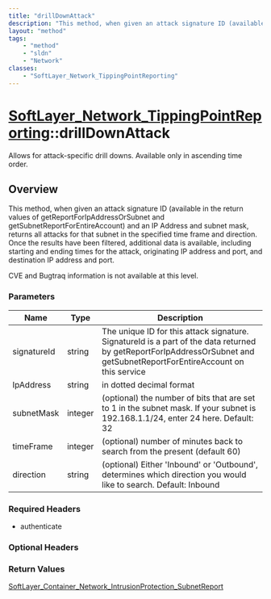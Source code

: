 ```yaml
---
title: "drillDownAttack"
description: "This method, when given an attack signature ID (available in the return values of getReportForIpAddressOrSubnet and  get... "
layout: "method"
tags:
    - "method"
    - "sldn"
    - "Network"
classes:
    - "SoftLayer_Network_TippingPointReporting"
---
```

# [SoftLayer_Network_TippingPointReporting](/reference/services/SoftLayer_Network_TippingPointReporting)::drillDownAttack

Allows for attack-specific drill downs.  Available only in ascending time order.


## Overview 
This method, when given an attack signature ID (available in the return values of getReportForIpAddressOrSubnet and  getSubnetReportForEntireAccount) and an IP Address and subnet mask, returns all attacks for that subnet in the specified time frame and direction.  Once the results have been filtered, additional data is available, including starting and ending times for the attack, originating IP address and port, and destination IP address and port. 

CVE and Bugtraq information is not available at this level. 

### Parameters 
|Name | Type | Description |
| --- | --- | --- |
|signatureId| string| The unique ID for this attack signature.  SignatureId is a part of the data returned by getReportForIpAddressOrSubnet and getSubnetReportForEntireAccount on this service|
|IpAddress| string| in dotted decimal format|
|subnetMask| integer| (optional) the number of bits that are set to 1 in the subnet mask.  If your subnet is 192.168.1.1/24, enter 24 here.  Default: 32|
|timeFrame| integer| (optional) number of minutes back to search from the present (default 60)|
|direction| string| (optional) Either 'Inbound' or 'Outbound', determines which direction you would like to search.  Default: Inbound|


### Required Headers
* authenticate

### Optional Headers

### Return Values
<a href='/reference/datatypes/SoftLayer_Container_Network_IntrusionProtection_SubnetReport'>SoftLayer_Container_Network_IntrusionProtection_SubnetReport </a>


